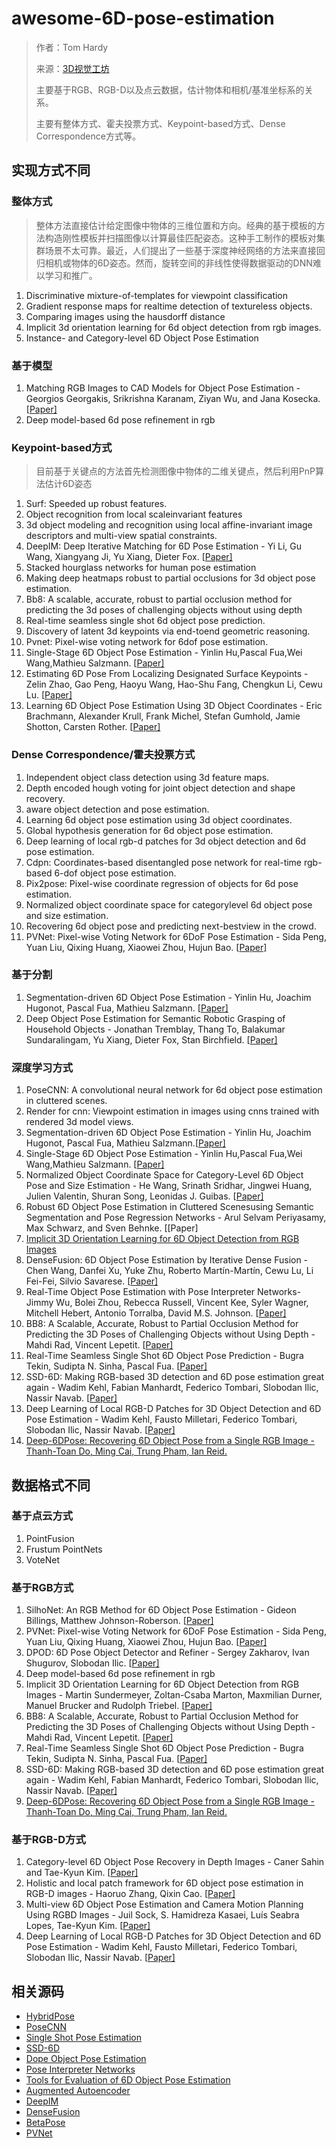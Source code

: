 # awesome-6D-pose-estimation

> 作者：Tom Hardy
>
> 来源：[3D视觉工坊](https://mp.weixin.qq.com/s?__biz=MzU1MjY4MTA1MQ==&mid=2247484684&idx=1&sn=e812540aee03a4fc54e44d5555ccb843&chksm=fbff2e38cc88a72e180f0f6b0f7b906dd616e7d71fffb9205d529f1238e8ef0f0c5554c27dd7&token=691734513&lang=zh_CN#rd)
>
> 主要基于RGB、RGB-D以及点云数据，估计物体和相机/基准坐标系的关系。
>
> 主要有整体方式、霍夫投票方式、Keypoint-based方式、Dense Correspondence方式等。

## 实现方式不同

### 整体方式

> 整体方法直接估计给定图像中物体的三维位置和方向。经典的基于模板的方法构造刚性模板并扫描图像以计算最佳匹配姿态。这种手工制作的模板对集群场景不太可靠。最近，人们提出了一些基于深度神经网络的方法来直接回归相机或物体的6D姿态。然而，旋转空间的非线性使得数据驱动的DNN难以学习和推广。

1. Discriminative mixture-of-templates for viewpoint classification
2. Gradient response maps for realtime detection of textureless objects.
3. Comparing images using the hausdorff distance
4. Implicit 3d orientation learning for 6d object detection from rgb images.
5. Instance- and Category-level 6D Object Pose Estimation

### 基于模型

1. Matching RGB Images to CAD Models for Object Pose Estimation - Georgios  Georgakis, Srikrishna Karanam, Ziyan Wu, and Jana Kosecka. [[Paper\]](https://arxiv.org/pdf/1811.07249.pdf)
2. Deep model-based 6d pose refinement in rgb

### Keypoint-based方式

> 目前基于关键点的方法首先检测图像中物体的二维关键点，然后利用PnP算法估计6D姿态

1. Surf: Speeded up robust features.
2. Object recognition from local scaleinvariant features
3. 3d object modeling and recognition using local affine-invariant image descriptors and multi-view spatial constraints.
4. DeepIM: Deep Iterative Matching for 6D Pose Estimation - Yi Li, Gu Wang, Xiangyang Ji, Yu Xiang, Dieter Fox. [[Paper\]](https://arxiv.org/pdf/1804.00175.pdf)
5. Stacked hourglass networks for human pose estimation
6. Making deep heatmaps robust to partial occlusions for 3d object pose estimation.
7. Bb8: A scalable, accurate, robust to partial occlusion method for  predicting the 3d poses of challenging objects without using depth
8. Real-time seamless single shot 6d object pose prediction.
9. Discovery of latent 3d keypoints via end-toend geometric reasoning.
10. Pvnet: Pixel-wise voting network for 6dof pose estimation.
11. Single-Stage 6D Object Pose Estimation - Yinlin Hu,Pascal Fua,Wei Wang,Mathieu Salzmann. [[Paper\]](https://arxiv.org/pdf/1911.08324.pdf)
12. Estimating 6D Pose From Localizing Designated Surface Keypoints - Zelin  Zhao, Gao Peng, Haoyu Wang, Hao-Shu Fang, Chengkun Li, Cewu Lu. [[Paper\]](https://arxiv.org/pdf/1812.01387v1.pdf)
13. Learning 6D Object Pose Estimation Using 3D Object Coordinates - Eric  Brachmann, Alexander Krull, Frank Michel, Stefan Gumhold, Jamie Shotton, Carsten Rother. [[Paper\]](https://link.springer.com/content/pdf/10.1007%2F978-3-319-10605-2_35.pdf)

### Dense Correspondence/霍夫投票方式

1. Independent object class detection using 3d feature maps.
2. Depth encoded hough voting for joint object detection and shape recovery.
3. aware object detection and pose estimation.
4. Learning 6d object pose estimation using 3d object coordinates.
5. Global hypothesis generation for 6d object pose estimation.
6. Deep learning of local rgb-d patches for 3d object detection and 6d pose estimation.
7. Cdpn: Coordinates-based disentangled pose network for real-time rgb-based 6-dof object pose estimation.
8. Pix2pose: Pixel-wise coordinate regression of objects for 6d pose estimation.
9. Normalized object coordinate space for categorylevel 6d object pose and size estimation.
10. Recovering 6d object pose and predicting next-bestview in the crowd.
11. PVNet: Pixel-wise Voting Network for 6DoF Pose Estimation -  Sida Peng, Yuan Liu, Qixing Huang, Xiaowei Zhou, Hujun Bao. [[Paper\]](https://arxiv.org/pdf/1812.11788.pdf)

### 基于分割

1. Segmentation-driven 6D Object Pose Estimation - Yinlin Hu, Joachim Hugonot, Pascal Fua, Mathieu Salzmann. [[Paper\]](https://arxiv.org/pdf/1812.02541.pdf)
2. Deep Object Pose Estimation for Semantic Robotic Grasping of Household  Objects - Jonathan Tremblay, Thang To, Balakumar Sundaralingam, Yu  Xiang, Dieter Fox, Stan Birchfield. [[Paper\]](https://arxiv.org/pdf/1809.10790.pdf)

### 深度学习方式

1. PoseCNN: A convolutional neural network for 6d object pose estimation in cluttered scenes.
2. Render for cnn: Viewpoint estimation in images using cnns trained with rendered 3d model views.
3. Segmentation-driven 6D Object Pose Estimation - Yinlin Hu, Joachim Hugonot, Pascal Fua, Mathieu Salzmann.[[Paper\]](http://openaccess.thecvf.com/content_CVPR_2019/papers/Hu_Segmentation-Driven_6D_Object_Pose_Estimation_CVPR_2019_paper.pdf)
4. Single-Stage 6D Object Pose Estimation - Yinlin Hu,Pascal Fua,Wei Wang,Mathieu Salzmann. [[Paper\]](https://arxiv.org/pdf/1911.08324.pdf)
5. Normalized Object Coordinate Space for Category-Level 6D Object Pose and Size Estimation -  He Wang, Srinath Sridhar, Jingwei Huang, Julien  Valentin, Shuran Song, Leonidas J. Guibas. [[Paper\]](https://arxiv.org/pdf/1901.02970v1.pdf)
6. Robust 6D Object Pose Estimation in Cluttered Scenesusing Semantic  Segmentation and Pose Regression Networks - Arul Selvam Periyasamy, Max  Schwarz, and Sven Behnke. [[Paper\]
7. [Implicit 3D Orientation Learning for 6D Object Detection from RGB Images](https://www.ais.uni-bonn.de/papers/IROS_2018_Periyasamy.pdf)
8. DenseFusion: 6D Object Pose Estimation by Iterative Dense Fusion - Chen  Wang, Danfei Xu, Yuke Zhu, Roberto Martín-Martín, Cewu Lu, Li Fei-Fei,  Silvio Savarese. [[Paper\]](https://arxiv.org/pdf/1901.04780.pdf)
9. Real-Time Object Pose Estimation with Pose Interpreter Networks- Jimmy  Wu, Bolei Zhou, Rebecca Russell, Vincent Kee, Syler Wagner, Mitchell  Hebert, Antonio Torralba, David M.S. Johnson. [[Paper\]](https://arxiv.org/pdf/1808.01099.pdf)
10. BB8: A Scalable, Accurate, Robust to Partial Occlusion Method for  Predicting the 3D Poses of Challenging Objects without Using Depth -  Mahdi Rad, Vincent Lepetit. [[Paper\]](https://arxiv.org/abs/1703.10896)
11. Real-Time Seamless Single Shot 6D Object Pose Prediction - Bugra Tekin, Sudipta N. Sinha, Pascal Fua. [[Paper\]](https://arxiv.org/pdf/1711.08848.pdf)
12. SSD-6D: Making RGB-based 3D detection and 6D pose estimation great again - Wadim Kehl, Fabian Manhardt, Federico Tombari, Slobodan Ilic, Nassir  Navab. [[Paper\]](https://arxiv.org/pdf/1711.10006.pdf)
13. Deep Learning of Local RGB-D Patches for 3D Object Detection and 6D Pose Estimation - Wadim Kehl, Fausto Milletari, Federico Tombari, Slobodan  Ilic, Nassir Navab. [[Paper\]](https://arxiv.org/pdf/1607.06038.pdf)
14. [Deep-6DPose: Recovering 6D Object Pose from a Single RGB Image - Thanh-Toan Do, Ming Cai, Trung Pham, Ian Reid.](https://arxiv.org/pdf/1802.10367.pdf)

## 数据格式不同

### 基于点云方式

1. PointFusion
2. Frustum PointNets
3. VoteNet

### 基于RGB方式

1. SilhoNet: An RGB Method for 6D Object Pose Estimation - Gideon Billings, Matthew Johnson-Roberson. [[Paper\]](https://arxiv.org/pdf/1809.06893.pdf)
2. PVNet: Pixel-wise Voting Network for 6DoF Pose Estimation -  Sida Peng, Yuan Liu, Qixing Huang, Xiaowei Zhou, Hujun Bao. [[Paper\]](https://arxiv.org/pdf/1812.11788.pdf)
3. DPOD: 6D Pose Object Detector and Refiner - Sergey Zakharov, Ivan Shugurov, Slobodan Ilic. [[Paper\]](https://arxiv.org/pdf/1902.11020v2.pdf)
4. Deep model-based 6d pose refinement in rgb
5. Implicit 3D Orientation Learning for 6D Object Detection from RGB Images - Martin Sundermeyer, Zoltan-Csaba Marton, Maxmilian Durner, Manuel  Brucker and Rudolph Triebel. [[Paper\]](https://arxiv.org/pdf/1902.01275v1.pdf)
6. BB8: A Scalable, Accurate, Robust to Partial Occlusion Method for  Predicting the 3D Poses of Challenging Objects without Using Depth -  Mahdi Rad, Vincent Lepetit. [[Paper\]](https://arxiv.org/abs/1703.10896)
7. Real-Time Seamless Single Shot 6D Object Pose Prediction - Bugra Tekin, Sudipta N. Sinha, Pascal Fua. [[Paper\]](https://arxiv.org/pdf/1711.08848.pdf)
8. SSD-6D: Making RGB-based 3D detection and 6D pose estimation great again - Wadim Kehl, Fabian Manhardt, Federico Tombari, Slobodan Ilic, Nassir  Navab. [[Paper\]](https://arxiv.org/pdf/1711.10006.pdf)
9. [Deep-6DPose: Recovering 6D Object Pose from a Single RGB Image - Thanh-Toan Do, Ming Cai, Trung Pham, Ian Reid.](https://arxiv.org/pdf/1802.10367.pdf)

### 基于RGB-D方式

1. Category-level 6D Object Pose Recovery in Depth Images - Caner Sahin and Tae-Kyun Kim. [[Paper\]](http://openaccess.thecvf.com/content_ECCVW_2018/papers/11129/Sahin_Category-level_6D_Object_Pose_Recovery_in_Depth_Images_ECCVW_2018_paper.pdf)
2. Holistic and local patch framework for 6D object pose estimation in RGB-D images - Haoruo Zhang, Qixin Cao. [[Paper\]](https://www.sciencedirect.com/science/article/pii/S1077314219300050)
3. Multi-view 6D Object Pose Estimation and Camera Motion Planning Using  RGBD Images - Juil Sock, S. Hamidreza Kasaei, Luís Seabra Lopes,  Tae-Kyun Kim. [[Paper\]](https://ieeexplore.ieee.org/document/8265470)
4. Deep Learning of Local RGB-D Patches for 3D Object Detection and 6D Pose Estimation - Wadim Kehl, Fausto Milletari, Federico Tombari, Slobodan  Ilic, Nassir Navab. [[Paper\]](https://arxiv.org/pdf/1607.06038.pdf)

## 相关源码

- [HybridPose](https://github.com/chensong1995/HybridPose)
- [PoseCNN](https://github.com/yuxng/PoseCNN)
- [Single Shot Pose Estimation](https://github.com/Microsoft/singleshotpose)
- [SSD-6D](https://github.com/wadimkehl/ssd-6d)
- [Dope Object Pose Estimation](https://github.com/NVlabs/Deep_Object_Pose)
- [Pose Interpreter Networks](https://github.com/jimmyyhwu/pose-interpreter-networks)
- [Tools for Evaluation of 6D Object Pose Estimation](https://github.com/thodan/obj_pose_eval)
- [Augmented Autoencoder](https://github.com/DLR-RM/AugmentedAutoencoder)
- [DeepIM](https://github.com/liyi14/mx-DeepIM)
- [DenseFusion](https://github.com/j96w/DenseFusion)
- [BetaPose](https://github.com/sjtuytc/betapose)
- [PVNet](https://github.com/zju3dv/pvnet)
